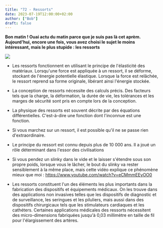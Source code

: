 ```yaml
---
title: "72 - Ressorts"
date: 2023-07-19T12:00:00+02:00
author: ["Bob"]
draft: false
---
```


**Bon matin ! Ouai actu du matin parce que je suis pas là cet aprèm. Aujourd'hui, encore une fois, vous avez choisi le sujet le moins intéressant, mais le plus stupide : les ressorts**

![](/img/72.jpg)

- Les ressorts fonctionnent en utilisant le principe de l'élasticité des matériaux. Lorsqu'une force est appliquée à un ressort, il se déforme, stockant de l'énergie potentielle élastique. Lorsque la force est relâchée, le ressort reprend sa forme originale, libérant ainsi l'énergie stockée.

- La conception de ressorts nécessite des calculs précis. Des facteurs tels que la charge, la déformation, la durée de vie, les tolérances et les marges de sécurité sont pris en compte lors de la conception.

- La physique des ressorts est souvent décrite par des équations différentielles. C'est-à-dire une fonction dont l'inconnue est une fonction.

- Si vous marchez sur un ressort, il est possible qu'il ne se passe rien d'extraordinaire.

- Le principe du ressort est connu depuis plus de 10 000 ans. Il a joué un rôle déterminant dans l'essor des civilisations  

- Si vous pendez un slinky dans le vide et le laisser s'étendre sous son propre poids, lorsque vous le lâcher, le bout du slinky va rester sensiblement à la même place, mais cette vidéo explique ce phénomène mieux que moi : https://www.youtube.com/watch?v=eCMmmEEyOO0

- Les ressorts constituent l'un des éléments les plus importants dans la fabrication des dispositifs et équipements médicaux. On les trouve dans des applications non invasives telles que les dispositifs de diagnostic et de surveillance, les seringues et les piluliers, mais aussi dans des dispositifs chirurgicaux tels que les stimulateurs cardiaques et les cathéters. Certaines applications médicales des ressorts nécessitent des micro-dimensions fabriquées jusqu'à 0,03 millimètre en taille de fil pour l'élargissement des artères.
